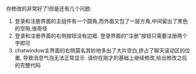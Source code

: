 你修改的非常好了!但是还有几个问题:
1. 登录和注册界面的主组件有一个圆角,而外面又包了一层方角,中间留出了黑色的空隙,很奇怪
2. 登录和注册界面的右侧按钮没有边框. 登录界面的"注册"按钮只需要注册两个字即可
3. chatwindow主界面的右侧莫名其妙地多出了大片空白,挤占了聊天滚动区的位置, 导致消息气泡无法正常显示. 请你在刚才的基础上继续修改,给出修改之后的完整代码
